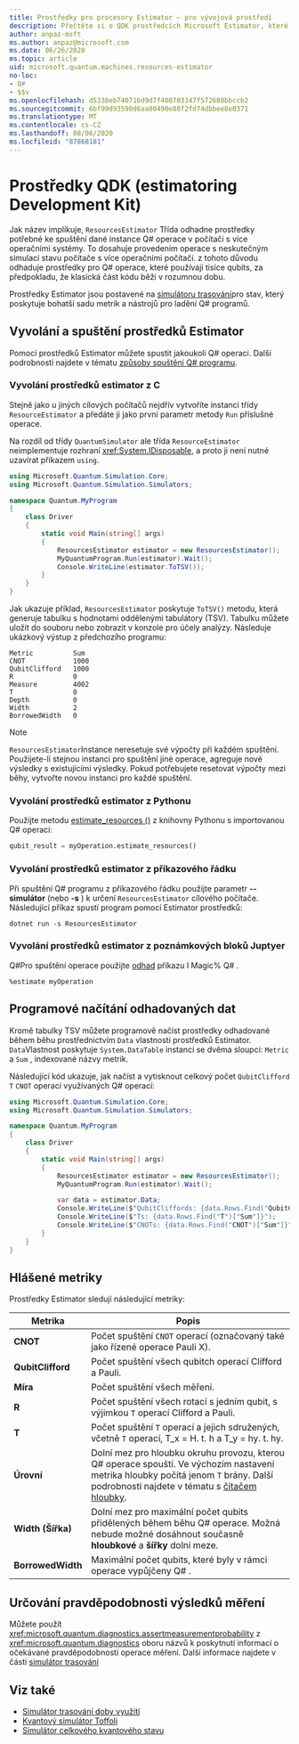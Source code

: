 ```yaml
---
title: Prostředky pro procesory Estimator – pro vývojová prostředí
description: Přečtěte si o QDK prostředcích Microsoft Estimator, které vyodhadují prostředky potřebné ke spuštění dané instance Q# operace na počítači s více operačními systémy.
author: anpaz-msft
ms.author: anpaz@microsoft.com
ms.date: 06/26/2020
ms.topic: article
uid: microsoft.quantum.machines.resources-estimator
no-loc:
- Q#
- $$v
ms.openlocfilehash: d5338eb740716d9d7f408703347f572688bbccb2
ms.sourcegitcommit: 6bf99d93590d6aa80490e88f2fd74dbbee8e0371
ms.translationtype: MT
ms.contentlocale: cs-CZ
ms.lasthandoff: 08/06/2020
ms.locfileid: "87868181"
---
```

# <a name="quantum-development-kit-qdk-resources-estimator"></a>Prostředky QDK (estimatoring Development Kit)

Jak název implikuje, `ResourcesEstimator` Třída odhadne prostředky potřebné ke spuštění dané instance Q# operace v počítači s více operačními systémy. To dosahuje provedením operace s neskutečným simulací stavu počítače s více operačními počítači. z tohoto důvodu odhaduje prostředky pro Q# operace, které používají tisíce qubits, za předpokladu, že klasická část kódu běží v rozumnou dobu.

Prostředky Estimator jsou postavené na [simulátoru trasování](xref:microsoft.quantum.machines.qc-trace-simulator.intro)pro stav, který poskytuje bohatší sadu metrik a nástrojů pro ladění Q# programů.

## <a name="invoking-and-running-the-resources-estimator"></a>Vyvolání a spuštění prostředků Estimator

Pomocí prostředků Estimator můžete spustit jakoukoli Q# operaci. Další podrobnosti najdete v tématu [způsoby spuštění Q# programu](xref:microsoft.quantum.guide.host-programs).

### <a name="invoking-the-resources-estimator-from-c"></a>Vyvolání prostředků estimator z C # 

Stejně jako u jiných cílových počítačů nejdřív vytvoříte instanci třídy `ResourceEstimator` a předáte ji jako první parametr metody `Run` příslušné operace.

Na rozdíl od třídy `QuantumSimulator` ale třída `ResourceEstimator` neimplementuje rozhraní <xref:System.IDisposable>, a proto ji není nutné uzavírat příkazem `using`.

```csharp
using Microsoft.Quantum.Simulation.Core;
using Microsoft.Quantum.Simulation.Simulators;

namespace Quantum.MyProgram
{
    class Driver
    {
        static void Main(string[] args)
        {
            ResourcesEstimator estimator = new ResourcesEstimator();
            MyQuantumProgram.Run(estimator).Wait();
            Console.WriteLine(estimator.ToTSV());
        }
    }
}
```

Jak ukazuje příklad, `ResourcesEstimator` poskytuje `ToTSV()` metodu, která generuje tabulku s hodnotami oddělenými tabulátory (TSV). Tabulku můžete uložit do souboru nebo zobrazit v konzole pro účely analýzy. Následuje ukázkový výstup z předchozího programu:

```output
Metric          Sum
CNOT            1000
QubitClifford   1000
R               0
Measure         4002
T               0
Depth           0
Width           2
BorrowedWidth   0
```

> [!NOTE]
> `ResourcesEstimator`Instance neresetuje své výpočty při každém spuštění. Použijete-li stejnou instanci pro spuštění jiné operace, agreguje nové výsledky s existujícími výsledky. Pokud potřebujete resetovat výpočty mezi běhy, vytvořte novou instanci pro každé spuštění.

### <a name="invoking-the-resources-estimator-from-python"></a>Vyvolání prostředků estimator z Pythonu

Použijte metodu [estimate_resources ()](https://docs.microsoft.com/python/qsharp/qsharp.loader.qsharpcallable) z knihovny Pythonu s importovanou Q# operací:

```python
qubit_result = myOperation.estimate_resources()
```

### <a name="invoking-the-resources-estimator-from-the-command-line"></a>Vyvolání prostředků estimator z příkazového řádku

Při spuštění Q# programu z příkazového řádku použijte parametr **--simulátor** (nebo **-s** ) k určení `ResourcesEstimator` cílového počítače. Následující příkaz spustí program pomocí Estimator prostředků: 

```dotnetcli
dotnet run -s ResourcesEstimator
```

### <a name="invoking-the-resources-estimator-from-juptyer-notebooks"></a>Vyvolání prostředků estimator z poznámkových bloků Juptyer

Q#Pro spuštění operace použijte [odhad](xref:microsoft.quantum.iqsharp.magic-ref.simulate) příkazu I Magic% Q# .

```
%estimate myOperation
```

## <a name="programmatically-retrieving-the-estimated-data"></a>Programové načítání odhadovaných dat

Kromě tabulky TSV můžete programově načíst prostředky odhadované během běhu prostřednictvím `Data` vlastnosti prostředků Estimator. `Data`Vlastnost poskytuje `System.DataTable` instanci se dvěma sloupci: `Metric` a `Sum` , indexované názvy metrik.

Následující kód ukazuje, jak načíst a vytisknout celkový počet `QubitClifford` `T` `CNOT` operací využívaných Q# operací:

```csharp
using Microsoft.Quantum.Simulation.Core;
using Microsoft.Quantum.Simulation.Simulators;

namespace Quantum.MyProgram
{
    class Driver
    {
        static void Main(string[] args)
        {
            ResourcesEstimator estimator = new ResourcesEstimator();
            MyQuantumProgram.Run(estimator).Wait();

            var data = estimator.Data;
            Console.WriteLine($"QubitCliffords: {data.Rows.Find("QubitClifford")["Sum"]}");
            Console.WriteLine($"Ts: {data.Rows.Find("T")["Sum"]}");
            Console.WriteLine($"CNOTs: {data.Rows.Find("CNOT")["Sum"]}");
        }
    }
}
```

## <a name="metrics-reported"></a>Hlášené metriky

Prostředky Estimator sledují následující metriky:

|Metrika|Popis|
|----|----|
|__CNOT__    |Počet spuštění `CNOT` operací (označovaný také jako řízené operace Pauli X).|
|__QubitClifford__ |Počet spuštění všech qubitch operací Clifford a Pauli.|
|__Míra__    |Počet spuštění všech měření.  |
|__R__    |Počet spuštění všech rotací s jedním qubit, s výjimkou `T` operací Clifford a Pauli.  |
|__T__    |Počet spuštění `T` operací a jejich sdružených, včetně `T` operací, T_x = H. t. h a T_y = hy. t. hy.  |
|__Úrovní__|Dolní mez pro hloubku okruhu provozu, kterou Q# operace spouští. Ve výchozím nastavení metrika hloubky počítá jenom `T` brány. Další podrobnosti najdete v tématu s [čítačem hloubky](xref:microsoft.quantum.machines.qc-trace-simulator.depth-counter).   |
|__Width (Šířka)__    |Dolní mez pro maximální počet qubits přidělených během běhu Q# operace. Možná nebude možné dosáhnout současně __hloubkové__ a __šířky__ dolní meze.  |
|__BorrowedWidth__    |Maximální počet qubits, které byly v rámci operace vypůjčeny Q# .  |

## <a name="providing-the-probability-of-measurement-outcomes"></a>Určování pravděpodobnosti výsledků měření

Můžete použít <xref:microsoft.quantum.diagnostics.assertmeasurementprobability> z <xref:microsoft.quantum.diagnostics> oboru názvů k poskytnutí informací o očekávané pravděpodobnosti operace měření. Další informace najdete v části [simulátor trasování](xref:microsoft.quantum.machines.qc-trace-simulator.intro)

## <a name="see-also"></a>Viz také

- [Simulátor trasování doby využití](xref:microsoft.quantum.machines.qc-trace-simulator.intro)
- [Kvantový simulátor Toffoli](xref:microsoft.quantum.machines.toffoli-simulator)
- [Simulátor celkového kvantového stavu](xref:microsoft.quantum.machines.full-state-simulator) 
